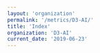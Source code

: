 ```yaml
---
layout: 'organization'
permalink: '/metrics/D3-AI/'
title: 'Index'
organization: 'D3-AI'
current_date: '2019-06-23'
---
```

